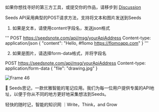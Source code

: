 如果你想找寻好的第三方工具，或提交你的作品，请移步到 [Discussion](https://github.com/seedsnote/third-party/discussions/categories/ideas-tools)

Seeds API采用典型的POST请求方法，支持将文本和图片发送到Seeds

1. 如果是文本，请使用content字段名，发送json格式

'''
POST https://seedsnote.com/api/msg/yourApiAddress
Content-type: application/json
{
    "content": "Hello, #flomo https://flomoapp.com"
}
'''

2. 如果是图片，请选择form-data格式，并将字段名


POST https://seedsnote.com/api/msg/yourApiAddress
Content-type: application/form-data
{
    "file": "drawing.jpg"
}

![Frame 46](https://user-images.githubusercontent.com/67967374/123350924-96fa7200-d58e-11eb-9410-d8015228e57e.png) 

🌱 Seeds思记，一款优雅智能的笔记应用。我们为每一位用户提供专属的API地址，以便于你从不同的地方更好地采集想法到Seeds。

轻快的随时记，智能的知识网 ｜Write，Think，and Grow

